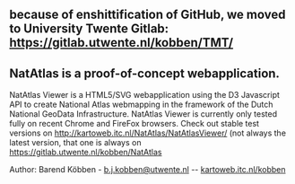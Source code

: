 ## because of enshittification of GitHub, we moved to University Twente Gitlab: https://gitlab.utwente.nl/kobben/TMT/

## NatAtlas is a proof-of-concept webapplication.

NatAtlas Viewer is a HTML5/SVG webapplication using the D3 Javascript API
to create  National Atlas webmapping in the framework of the Dutch National GeoData Infrastructure.
NatAtlas Viewer is currently only tested fully on recent Chrome and FireFox browsers.
Check out stable test versions on <http://kartoweb.itc.nl/NatAtlas/NatAtlasViewer/>
(not always the latest version, that one is always on https://gitlab.utwente.nl/kobben/NatAtlas

Author: Barend Köbben - <a href="mailto:b.j.kobben@utwente.nl">b.j.kobben@utwente.nl</a> --
<a href="http://kartoweb.itc.nl/kobben">kartoweb.itc.nl/kobben</a>


